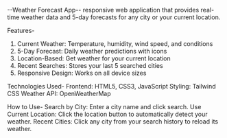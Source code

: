 --Weather Forecast App--
responsive web application that provides real-time weather data and 5-day forecasts for any city  or your current location.

Features-
1. Current Weather: Temperature, humidity, wind speed, and conditions
2. 5-Day Forecast: Daily weather predictions with icons
3. Location-Based: Get weather for your current location
4. Recent Searches: Stores your last 5 searched cities
5. Responsive Design: Works on all device sizes

Technologies Used-
Frontend: HTML5, CSS3, JavaScript
Styling: Tailwind CSS
Weather API: OpenWeatherMap

How to Use-
Search by City:
Enter a city name and click search.
Use Current Location:
Click the location button to automatically detect your weather.
Recent Cities:
Click any city from your search history to reload its weather.